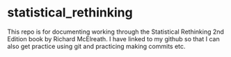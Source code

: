 # statistical_rethinking
This repo is for documenting working through the Statistical Rethinking 2nd Edition book by Richard McElreath. I have linked to my github so that I can also get practice using git and practicing making commits etc.
